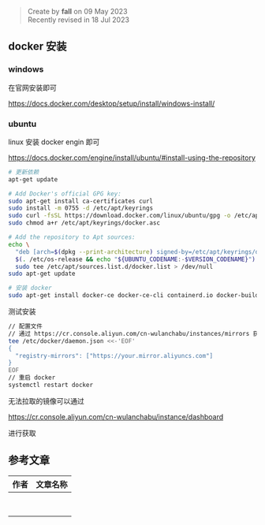 > Create by **fall** on 09 May 2023<br/>
> Recently revised in 18 Jul 2023

## docker 安装

### windows 

在官网安装即可

https://docs.docker.com/desktop/setup/install/windows-install/

### ubuntu 

linux 安装 docker engin 即可

https://docs.docker.com/engine/install/ubuntu/#install-using-the-repository

```bash
# 更新依赖
apt-get update

# Add Docker's official GPG key:
sudo apt-get install ca-certificates curl
sudo install -m 0755 -d /etc/apt/keyrings
sudo curl -fsSL https://download.docker.com/linux/ubuntu/gpg -o /etc/apt/keyrings/docker.asc
sudo chmod a+r /etc/apt/keyrings/docker.asc

# Add the repository to Apt sources:
echo \
  "deb [arch=$(dpkg --print-architecture) signed-by=/etc/apt/keyrings/docker.asc] https://download.docker.com/linux/ubuntu \
  $(. /etc/os-release && echo "${UBUNTU_CODENAME:-$VERSION_CODENAME}") stable" | \
  sudo tee /etc/apt/sources.list.d/docker.list > /dev/null
sudo apt-get update

# 安装 docker
sudo apt-get install docker-ce docker-ce-cli containerd.io docker-buildx-plugin docker-compose-plugin
```

测试安装

```bash
// 配置文件
// 通过 https://cr.console.aliyun.com/cn-wulanchabu/instances/mirrors 获取阿里云镜像地址
tee /etc/docker/daemon.json <<-'EOF'
{
  "registry-mirrors": ["https://your.mirror.aliyuncs.com"]
}
EOF
// 重启 docker
systemctl restart docker
```

无法拉取的镜像可以通过 

https://cr.console.aliyun.com/cn-wulanchabu/instance/dashboard

进行获取

## 参考文章

| 作者 | 文章名称 |
| ---- | -------- |
|      |          |
|      |          |
|      |          |
|      |          |
|      |          |
|      |          |
|      |          |
|      |          |

